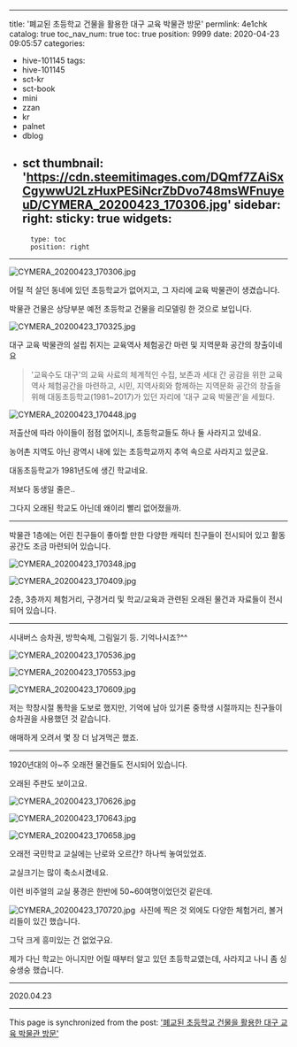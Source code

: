 
---
title: '폐교된 초등학교 건물을 활용한 대구 교육 박물관 방문'
permlink: 4e1chk
catalog: true
toc_nav_num: true
toc: true
position: 9999
date: 2020-04-23 09:05:57
categories:
- hive-101145
tags:
- hive-101145
- sct-kr
- sct-book
- mini
- zzan
- kr
- palnet
- dblog
- sct
thumbnail: 'https://cdn.steemitimages.com/DQmf7ZAiSxCgywwU2LzHuxPESiNcrZbDvo748msWFnuyeuD/CYMERA_20200423_170306.jpg'
sidebar:
    right:
        sticky: true
widgets:
    -
        type: toc
        position: right
---


![CYMERA_20200423_170306.jpg](https://cdn.steemitimages.com/DQmf7ZAiSxCgywwU2LzHuxPESiNcrZbDvo748msWFnuyeuD/CYMERA_20200423_170306.jpg)

어릴 적 살던 동네에 있던 초등학교가 없어지고, 그 자리에 교육 박물관이 생겼습니다.

박물관 건물은 상당부분 예전 초등학교 건물을 리모델링 한 것으로 보입니다.

![CYMERA_20200423_170325.jpg](https://cdn.steemitimages.com/DQmeiJBYJPi5w75ZZbHxPDuNGpigrLYobeTk7pFErr6vfKk/CYMERA_20200423_170325.jpg)
​

대구 교육 박물관의 설립 취지는 교육역사 체험공간 마련 및 지역문화 공간의 창출이네요

>'교육수도 대구'의 교육 사료의 체계적인 수집, 보존과 세대 간 공감을 위한 교육역사 체험공간을 마련하고, 시민, 지역사회와 함께하는 지역문화 공간의 창출을 위해 대동초등학교(1981~2017)가 있던 자리에 '대구 교육 박물관'을 세웠다.

​![CYMERA_20200423_170448.jpg](https://cdn.steemitimages.com/DQmarqR9kDsq1EY63572YgLFiLi6XpwPkJSW6eB9EAn5zGM/CYMERA_20200423_170448.jpg)

저출산에 따라 아이들이 점점 없어지니, 초등학교들도 하나 둘 사라지고 있네요.

농어촌 지역도 아닌 광역시 내에 있는 초등학교까지 추억 속으로 사라지고 있군요.

대동초등학교가 1981년도에 생긴 학교네요.

저보다 동생일 줄은..

그다지 오래된 학교도 아닌데 왜이리 빨리 없어졌을까.

***

박물관 1층에는 어린 친구들이 좋아할 만한 다양한 캐릭터 친구들이 전시되어 있고 활동 공간도 조금 마련되어 있습니다.

![CYMERA_20200423_170348.jpg](https://cdn.steemitimages.com/DQmeTEgAD74V5Hnxb4ZWExj4u9BWJFoApH2f1EK5JscZUft/CYMERA_20200423_170348.jpg)

![CYMERA_20200423_170409.jpg](https://cdn.steemitimages.com/DQmd5HBzy75mmSSovrjDDmwHMuPiVDTQUuoBNaC1xeJ4Rcc/CYMERA_20200423_170409.jpg)

2층, 3층까지 체험거리, 구경거리 및 학교/교육과 관련된 오래된 물건과 자료들이 전시되어 있습니다.

***

시내버스 승차권, 방학숙제, 그림일기 등.
기억나시죠?^^

![CYMERA_20200423_170536.jpg](https://cdn.steemitimages.com/DQmee8QfAVpZg9uoXNckQE3pr5peAwkPLoyk1mvtuiGSpCG/CYMERA_20200423_170536.jpg)

![CYMERA_20200423_170553.jpg](https://cdn.steemitimages.com/DQmSJckQwNSQQXf9CmnVgXis6EuXncDsUxJ6pS7PGTgTy2e/CYMERA_20200423_170553.jpg)

![CYMERA_20200423_170609.jpg](https://cdn.steemitimages.com/DQmdnVzUHeT9PbPqvaNFnH54GNtQ3zK6pD9kbyrEsrpX1mF/CYMERA_20200423_170609.jpg)

저는 학창시절 통학을 도보로 했지만, 기억에 남아 있기론 중학생 시절까지는 친구들이 승차권을 사용했던 것 같습니다.

애매하게 오려서 몇 장 더 남겨먹곤 했죠.

***

1920년대의 아~주 오래전 물건들도 전시되어 있습니다.

오래된 주판도 보이고요.

![CYMERA_20200423_170626.jpg](https://cdn.steemitimages.com/DQmNoswocCY58oaS6Z8qiHYnuhMCqigKjPThCY9wLyTpShr/CYMERA_20200423_170626.jpg)

​![CYMERA_20200423_170643.jpg](https://cdn.steemitimages.com/DQmaB1cTxCgQXhQjvVbhgtCB7iyGQw8q4im5MSYGjpFxGUp/CYMERA_20200423_170643.jpg)

![CYMERA_20200423_170658.jpg](https://cdn.steemitimages.com/DQmaRKF7X2VAZiKJMBHBBJ2wCkbGY7BvjtCfa8mHRFWtyKN/CYMERA_20200423_170658.jpg)

오래전 국민학교 교실에는 난로와 오르간? 하나씩 놓여있었죠.

교실크기는 많이 축소시켰네요. 

이런 비주얼의 교실 풍경은 한반에 50~60여명이었던것 같은데.

![CYMERA_20200423_170720.jpg](https://cdn.steemitimages.com/DQmS3AmgM9KrrQiPfqnq6jgjExaV3h4hDbKoTBwC1ygAGTu/CYMERA_20200423_170720.jpg)
​
사진에 찍은 것 외에도 다양한 체험거리, 볼거리들이 있긴 했습니다.

그닥 크게 흥미있는 건 없었구요.

제가 다닌 학교는 아니지만 어릴 때부터 알고 있던 초등학교였는데, 사라지고 나니 좀 싱숭생숭 했습니다.

***

2020.04.23

- - -

This page is synchronized from the post: ['폐교된 초등학교 건물을 활용한 대구 교육 박물관 방문'](https://steemit.com/@lucky2015/4e1chk)

